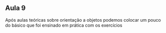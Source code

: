 ## Aula 9

Após aulas teóricas sobre orientação a objetos podemos colocar um pouco do básico que foi ensinado em prática com os exercícios
